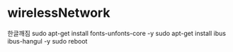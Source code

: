 # wirelessNetwork

한글깨짐
sudo apt-get install fonts-unfonts-core -y
sudo apt-get install ibus ibus-hangul -y
sudo reboot
